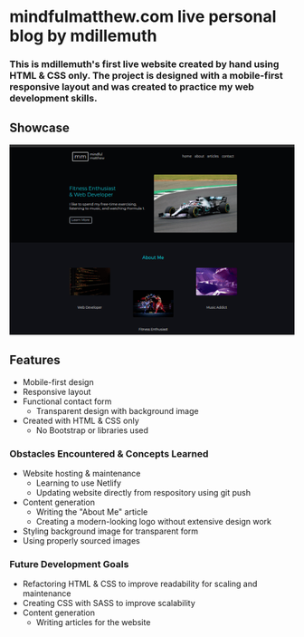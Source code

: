 # mindfulmatthew.com live personal blog by mdillemuth

### This is mdillemuth's first live website created by hand using HTML & CSS only. The project is designed with a mobile-first responsive layout and was created to practice my web development skills.

## Showcase 

![Website Showcase](images/mindfulmatthew-resize.gif)

## Features 
- Mobile-first design
- Responsive layout
- Functional contact form
  - Transparent design with background image
- Created with HTML & CSS only
  - No Bootstrap or libraries used

### Obstacles Encountered & Concepts Learned
- Website hosting & maintenance
  - Learning to use Netlify
  - Updating website directly from respository using git push
- Content generation
  - Writing the "About Me" article
  - Creating a modern-looking logo without extensive design work
- Styling background image for transparent form
- Using properly sourced images

### Future Development Goals
- Refactoring HTML & CSS to improve readability for scaling and maintenance
- Creating CSS with SASS to improve scalability
- Content generation
  - Writing articles for the website
